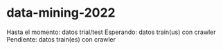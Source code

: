 # data-mining-2022

Hasta el momento: datos trial/test
Esperando: datos train(us) con crawler
Pendiente: datos train(es) con crawler
